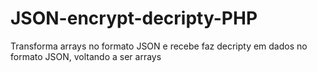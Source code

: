 # JSON-encrypt-decripty-PHP
Transforma arrays no formato JSON e recebe faz decripty em dados no formato JSON, voltando a ser arrays

